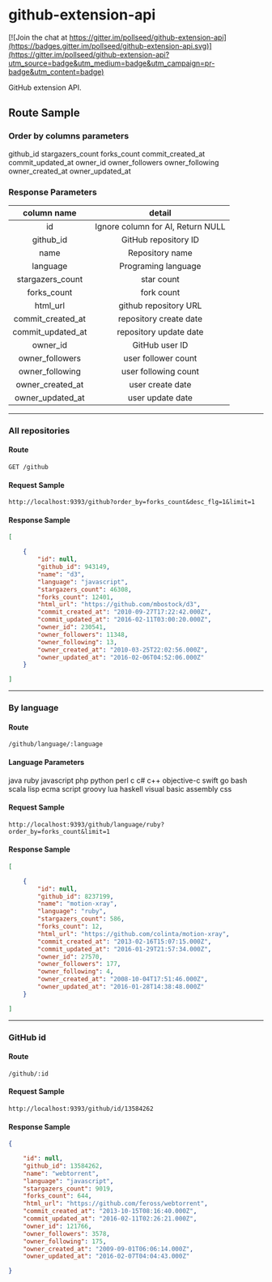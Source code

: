 # github-extension-api

[![Join the chat at https://gitter.im/pollseed/github-extension-api](https://badges.gitter.im/pollseed/github-extension-api.svg)](https://gitter.im/pollseed/github-extension-api?utm_source=badge&utm_medium=badge&utm_campaign=pr-badge&utm_content=badge)

GitHub extension API.

## Route Sample

### Order by columns parameters
github_id
stargazers_count
forks_count
commit_created_at
commit_updated_at
owner_id
owner_followers
owner_following
owner_created_at
owner_updated_at

### Response Parameters

column name|detail
:--:|:--:|
id|Ignore column for AI, Return NULL
github_id|GitHub repository ID
name| Repository name
language| Programing language
stargazers_count| star count
forks_count|fork count
html_url|github repository URL
commit_created_at| repository create date
commit_updated_at|repository update date
owner_id|GitHub user ID
owner_followers|user follower count
owner_following|user following count
owner_created_at|user create date
owner_updated_at|user update date
---
### All repositories
#### Route
`GET /github`
#### Request Sample
`http://localhost:9393/github?order_by=forks_count&desc_flg=1&limit=1`
#### Response Sample
```.json
[

    {
        "id": null,
        "github_id": ​943149,
        "name": "d3",
        "language": "javascript",
        "stargazers_count": ​46308,
        "forks_count": ​12401,
        "html_url": "https://github.com/mbostock/d3",
        "commit_created_at": "2010-09-27T17:22:42.000Z",
        "commit_updated_at": "2016-02-11T03:00:20.000Z",
        "owner_id": ​230541,
        "owner_followers": ​11348,
        "owner_following": ​13,
        "owner_created_at": "2010-03-25T22:02:56.000Z",
        "owner_updated_at": "2016-02-06T04:52:06.000Z"
    }

]
```
---
### By language
#### Route
`/github/language/:language`

#### Language Parameters
java
ruby
javascript
php
python
perl
c
c#
c++
objective-c
swift
go
bash
scala
lisp
ecma script
groovy
lua
haskell
visual basic
assembly
css

#### Request Sample
`http://localhost:9393/github/language/ruby?order_by=forks_count&limit=1`
#### Response Sample
```.json
[

    {
        "id": null,
        "github_id": ​8237199,
        "name": "motion-xray",
        "language": "ruby",
        "stargazers_count": ​586,
        "forks_count": ​12,
        "html_url": "https://github.com/colinta/motion-xray",
        "commit_created_at": "2013-02-16T15:07:15.000Z",
        "commit_updated_at": "2016-01-29T21:57:34.000Z",
        "owner_id": ​27570,
        "owner_followers": ​177,
        "owner_following": ​4,
        "owner_created_at": "2008-10-04T17:51:46.000Z",
        "owner_updated_at": "2016-01-28T14:38:48.000Z"
    }

]
```
---
### GitHub id
#### Route
`/github/:id`
#### Request Sample
`http://localhost:9393/github/id/13584262`
#### Response Sample
```.json
{

    "id": null,
    "github_id": ​13584262,
    "name": "webtorrent",
    "language": "javascript",
    "stargazers_count": ​9019,
    "forks_count": ​644,
    "html_url": "https://github.com/feross/webtorrent",
    "commit_created_at": "2013-10-15T08:16:40.000Z",
    "commit_updated_at": "2016-02-11T02:26:21.000Z",
    "owner_id": ​121766,
    "owner_followers": ​3578,
    "owner_following": ​175,
    "owner_created_at": "2009-09-01T06:06:14.000Z",
    "owner_updated_at": "2016-02-07T04:04:43.000Z"

}
```
